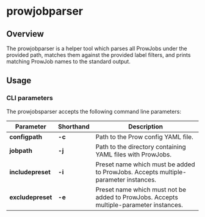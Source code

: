 # prowjobparser

## Overview

The prowjobparser is a helper tool which parses all ProwJobs under the provided path, matches them against the provided label filters, and prints matching ProwJob names to the standard output.

## Usage

### CLI parameters

The prowjobsparser accepts the following command line parameters:

|Parameter | Shorthand | Description |
|-----------|-----------|------------|
| **configpath** | **-c** | Path to the Prow config YAML file. |
| **jobpath** | **-j** | Path to the directory containing YAML files with ProwJobs. |
| **includepreset** | **-i** | Preset name which must be added to ProwJobs. Accepts multiple-parameter instances. | 
| **excludepreset** | **-e** | Preset name which must not be added to ProwJobs. Accepts multiple-parameter instances. | 
